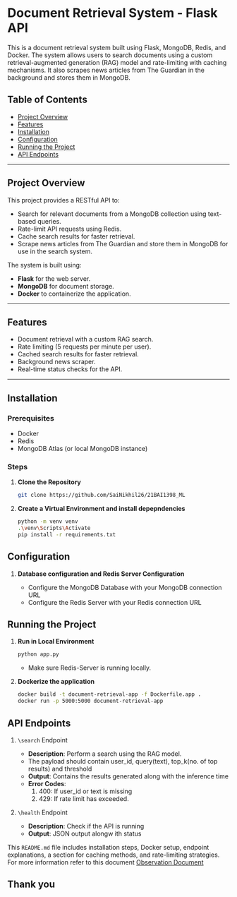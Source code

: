 # Document Retrieval System - Flask API

This is a document retrieval system built using Flask, MongoDB, Redis, and Docker. The system allows users to search documents using a custom retrieval-augmented generation (RAG) model and rate-limiting with caching mechanisms. It also scrapes news articles from The Guardian in the background and stores them in MongoDB.

## Table of Contents

- [Project Overview](#project-overview)
- [Features](#features)
- [Installation](#installation)
- [Configuration](#configuration)
- [Running the Project](#running-the-project)
- [API Endpoints](#api-endpoints)

---

## Project Overview

This project provides a RESTful API to:

- Search for relevant documents from a MongoDB collection using text-based queries.
- Rate-limit API requests using Redis.
- Cache search results for faster retrieval.
- Scrape news articles from The Guardian and store them in MongoDB for use in the search system.

The system is built using:

- **Flask** for the web server.
- **MongoDB** for document storage.
- **Docker** to containerize the application.

---

## Features

- Document retrieval with a custom RAG search.
- Rate limiting (5 requests per minute per user).
- Cached search results for faster retrieval.
- Background news scraper.
- Real-time status checks for the API.

---

## Installation

### Prerequisites

- Docker
- Redis
- MongoDB Atlas (or local MongoDB instance)

### Steps

1. **Clone the Repository**

   ```bash
   git clone https://github.com/SaiNikhil26/21BAI1398_ML
   ```

2. **Create a Virtual Environment and install depepndencies**

   ```bash
   python -m venv venv
   .\venv\Scripts\Activate
   pip install -r requirements.txt
   ```

## Configuration

1. **Database configuration and Redis Server Configuration**

   - Configure the MongoDB Database with your MongoDB connection URL
   - Configure the Redis Server with your Redis connection URL

## Running the Project

1. **Run in Local Environment**

   ```bash
   python app.py
   ```

   - Make sure Redis-Server is running locally.

2. **Dockerize the application**

   ````bash
   docker build -t document-retrieval-app -f Dockerfile.app .
   docker run -p 5000:5000 document-retrieval-app
   ````

## API Endpoints

1. `\search` Endpoint
   - **Description**: Perform a search using the RAG model.
   - The payload should contain user_id, query(text), top_k(no. of top results) and threshold
   - **Output**: Contains the results generated along with the inference time
   - **Error Codes**:
     1. 400: If user_id or text is missing
     2. 429: If rate limit has exceeded.

2. `\health` Endpoint
   - **Description**: Check if the API is running
   - **Output**: JSON output alongw ith status


This `README.md` file includes installation steps, Docker setup, endpoint explanations, a section for caching methods, and rate-limiting strategies.
For more information refer to this document [Observation Document](Observation_Document.pdf)

## Thank you

